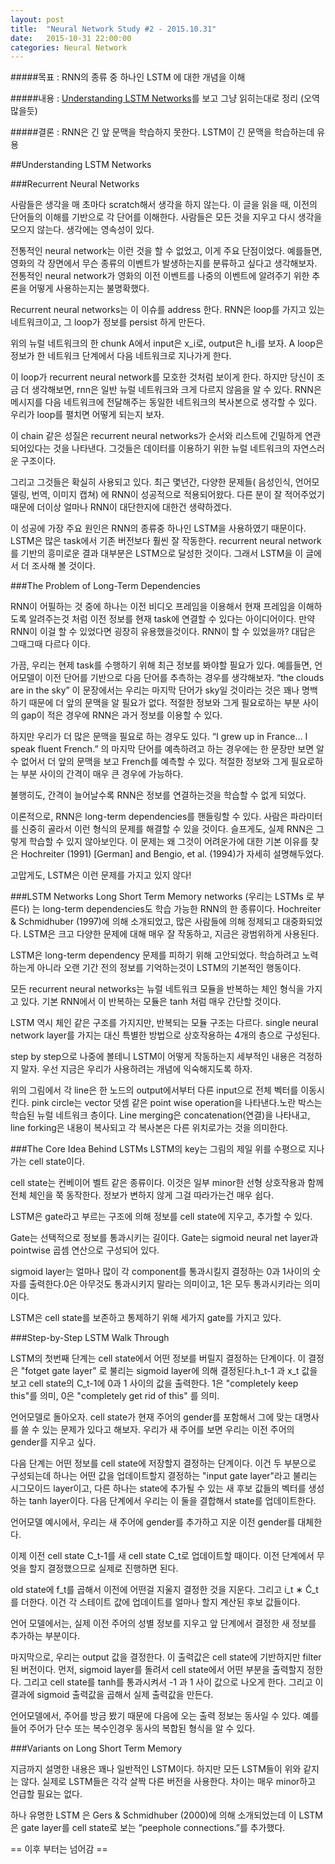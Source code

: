 ```yaml
---
layout: post
title:  "Neural Network Study #2 - 2015.10.31"
date:   2015-10-31 22:00:00
categories: Neural Network
---
```


#####목표 : RNN의 종류 중 하나인 LSTM 에 대한 개념을 이해 

#####내용 : [Understanding LSTM Networks](http://colah.github.io/posts/2015-08-Understanding-LSTMs/)를 보고 그냥 읽히는대로 정리 (오역 많을듯)

#####결론 : RNN은 긴 앞 문맥을 학습하지 못한다. LSTM이 긴 문맥을 학습하는데 유용

##Understanding LSTM Networks

###Recurrent Neural Networks

사람들은 생각을 매 초마다 scratch해서 생각을 하지 않는다. 이 글을 읽을 때, 이전의 단어들의 이해를 기반으로 각 단어를 이해한다. 사람들은 모든 것을 지우고 다시 생각을 모으지 않는다. 생각에는 영속성이 있다.

전통적인 neural network는 이런 것을 할 수 없었고, 이게 주요 단점이었다. 예를들면, 영화의 각 장면에서 무슨 종류의 이벤트가 발생하는지를 분류하고 싶다고 생각해보자. 전통적인 neural network가 영화의 이전 이벤트를 나중의 이벤트에 알려주기 위한 추론을 어떻게 사용하는지는 불명확했다.

Recurrent neural networks는 이 이슈를 address 한다. RNN은 loop를 가지고 있는 네트워크이고, 그 loop가 정보를 persist 하게 만든다.

위의 뉴럴 네트워크의 한 chunk A에서 input은 x_i로, output은 h_i를 보자. A loop은 정보가 한 네트워크 단계에서 다음 네트워크로 지나가게 한다.

이 loop가 recurrent neural network를 모호한 것처럼 보이게 한다. 하지만 당신이 조금 더 생각해보면, rnn은 일반 뉴럴 네트워크와 크게 다르지 않음을 알 수 있다. RNN은 메시지를 다음 네트워크에 전달해주는 동일한 네트워크의 복사본으로 생각할 수 있다. 우리가 loop를 펼치면 어떻게 되는지 보자.

이 chain 같은 성질은 recurrent neural networks가 순서와 리스트에 긴밀하게 연관되어있다는 것을 나타낸다. 그것들은 데이터를 이용하기 위한 뉴럴 네트워크의 자연스러운 구조이다.

그리고 그것들은 확실히 사용되고 있다. 최근 몇년간, 다양한 문제들( 음성인식, 언어모델링, 번역, 이미지 캡쳐) 에 RNN이 성공적으로 적용되어왔다. 다른 분이 잘 적어주었기 때문에 더이상 얼마나 RNN이 대단한지에 대한건 생략하겠다.

이 성공에 가장 주요 원인은 RNN의 종류중 하나인 LSTM을 사용하였기 때문이다. LSTM은 많은 task에서 기존 버전보다 훨씬 잘 작동한다. recurrent neural network를 기반의 흥미로운 결과 대부분은 LSTM으로 달성한 것이다. 그래서 LSTM을 이 글에서 더 조사해 볼 것이다.

###The Problem of Long-Term Dependencies

RNN이 어필하는 것 중에 하나는 이전 비디오 프레임을 이용해서 현재 프레임을 이해하도록 알려주는것 처럼 이전 정보를 현재 task에 연결할 수 있다는 아이디어이다. 만약 RNN이 이걸 할 수 있었다면 굉장히 유용했을것이다. RNN이 할 수 있었을까? 대답은 그때그때 다르다 이다.

가끔, 우리는 현제 task를 수행하기 위해 최근 정보를 봐야할 필요가 있다. 예를들면, 언어모델이 이전 단어를 기반으로 다음 단어를 추측하는 경우를 생각해보자. “the clouds are in the sky” 이 문장에서는 우리는 마지막 단어가 sky일 것이라는 것은 꽤나 명백하기 때문에 더 앞의 문맥을 알 필요가 없다. 적절한 정보와 그게 필요로하는 부분 사이의 gap이 적은 경우에 RNN은 과거 정보를 이용할 수 있다.

하지만 우리가 더 많은 문맥을 필요로 하는 경우도 있다. “I grew up in France… I speak fluent French.” 의 마지막 단어를 예측하려고 하는 경우에는 한 문장만 보면 알 수 없어서 더 앞의 문맥을 보고 French를 예측할 수 있다. 적절한 정보와 그게 필요로하는 부분 사이의 간격이 매우 큰 경우에 가능하다.

불행히도, 간격이 늘어날수록 RNN은 정보를 연결하는것을 학습할 수 없게 되었다.

이론적으로, RNN은 long-term dependencies를 핸들링할 수 있다. 사람은 파라미터를 신중히 골라서 이런 형식의 문제를 해결할 수 있을 것이다. 슬프게도, 실제 RNN은 그렇게 학습할 수 있지 않아보인다. 이 문제는 왜 그것이 어려운가에 대한 기본 이유를 찾은 Hochreiter (1991) [German] and Bengio, et al. (1994)가 자세히 설명해두었다.

고맙게도, LSTM은 이런 문제를 가지고 있지 않다!

###LSTM Networks
Long Short Term Memory networks (우리는 LSTMs 로 부른다) 는 long-term dependencies도 학습 가능한 RNN의 한 종류이다. Hochreiter & Schmidhuber (1997)에 의해 소개되었고, 많은 사람들에 의해 정제되고 대중화되었다. LSTM은 크고 다양한 문제에 대해 매우 잘 작동하고, 지금은 광범위하게 사용된다.

LSTM은 long-term dependency 문제를 피하기 위해 고안되었다. 학습하려고 노력하는게 아니라 오랜 기간 전의 정보를 기억하는것이 LSTM의 기본적인 행동이다.

모든 recurrent neural networks는 뉴럴 네트워크 모듈을 반복하는 체인 형식을 가지고 있다. 기본 RNN에서 이 반복하는 모듈은 tanh 처럼 매우 간단할 것이다.

LSTM 역시 체인 같은 구조를 가지지만, 반복되는 모듈 구조는 다르다. single neural network layer를 가지는 대신 특별한 방법으로 상호작용하는 4개의 층으로 구성된다.

step by step으로 나중에 볼테니 LSTM이 어떻게 작동하는지 세부적인 내용은 걱정하지 말자. 우선 지금은 우리가 사용하려는 개념에 익숙해지도록 하자.

위의 그림에서 각 line은 한 노드의 output에서부터 다른 input으로 전체 벡터를 이동시킨다. pink circle는 vector 덧셈 같은 point wise operation을 나타낸다.노란 박스는 학습된 뉴럴 네트워크 층이다. Line merging은 concatenation(연결)을 나타내고, line forking은 내용이 복사되고 각 복사본은 다른 위치로가는 것을 의미한다.

###The Core Idea Behind LSTMs
LSTM의 key는 그림의 제일 위를 수평으로 지나가는 cell state이다.

cell state는 컨베이어 벨트 같은 종류이다. 이것은 일부 minor한 선형 상호작용과 함께 전체 체인을 쭉 동작한다. 정보가 변하지 않게 그걸 따라가는건 매우 쉽다.

LSTM은 gate라고 부르는 구조에 의해 정보를 cell state에 지우고, 추가할 수 있다.

Gate는 선택적으로 정보를 통과시키는 길이다. Gate는 sigmoid neural net layer과 pointwise 곱셈 연산으로 구성되어 있다.

sigmoid layer는 얼마나 많이 각 component를 통과시킬지 결정하는 0과 1사이의 숫자를 출력한다.0은 아무것도 통과시키지 말라는 의미이고, 1은 모두 통과시키라는 의미이다.

LSTM은 cell state를 보존하고 통제하기 위해 세가지 gate를 가지고 있다.

###Step-by-Step LSTM Walk Through

LSTM의 첫번째 단계는 cell state에서 어떤 정보를 버릴지 결정하는 단계이다. 이 결정은 "fotget gate layer" 로 불리는 sigmoid layer에 의해 결정된다.h_t-1 과 x_t 값을 보고 cell state의 C_t-1에 0과 1 사이의 값을 출력한다. 1은 "completely keep this"를 의미, 0은 "completely get rid of this" 를 의미.

언어모델로 돌아오자. cell state가 현재 주어의 gender를 포함해서 그에 맞는 대명사를 쓸 수 있는 문제가 있다고 해보자. 우리가 새 주어를 보면 우리는 이전 주어의 gender를 지우고 싶다.

다음 단계는 어떤 정보를 cell state에 저장할지 결정하는 단계이다. 이건 두 부분으로 구성되는데 하나는 어떤 값을 업데이트할지 결정하는 "input gate layer"라고 불리는 시그모이드 layer이고, 다른 하나는 state에 추가될 수 있는 새 후보 값들의 벡터를 생성하는 tanh layer이다. 다음 단계에서 우리는 이 둘을 결합해서 state를 업데이트한다.

언어모델 예시에서, 우리는 새 주어에 gender를 추가하고 지운 이전 gender를 대체한다.

이제 이전 cell state C_t-1를 새 cell state C_t로 업데이트할 때이다.
이전 단계에서 무엇을 할지 결정했으므로 실제로 진행하면 된다.

old state에 f_t를 곱해서 이전에 어떤걸 지울지 결정한 것을 지운다. 그리고  i_t ∗ C̃_t 를 더한다. 이건 각 스테이트 값에 업데이트를 얼마나 할지 계산된 후보 값들이다.

언어 모델에서는, 실제 이전 주어의 성별 정보를 지우고 앞 단계에서 결정한 새 정보를 추가하는 부분이다.

마지막으로, 우리는 output 값을 결정한다. 이 출력값은 cell state에 기반하지만 filter된 버전이다.
먼저, sigmoid layer를 돌려서 cell state에서 어떤 부분을 출력할지 정한다. 그리고 cell state를 tanh를 통과시켜서 -1 과 1 사이 값으로 나오게 한다. 그리고 이 결과에 sigmoid 출력값을 곱해서 실제 출력값을 만든다.

언어모델에서, 주어를 방금 봤기 때문에 다음에 오는 출력 정보는 동사일 수 있다. 예를들어 주어가 단수 또는 복수인경우 동사의 복합된 형식을 알 수 있다.

###Variants on Long Short Term Memory

지금까지 설명한 내용은 꽤나 일반적인 LSTM이다. 하지만 모든 LSTM들이 위와 같지는 않다. 실제로 LSTM들은 각각 살짝 다른 버전을 사용한다. 차이는 매우 minor하고 언급할 필요는 없다.

하나 유명한 LSTM 은 Gers & Schmidhuber (2000)에 의해 소개되었는데 이 LSTM은 gate layer를 cell state로 보는 “peephole connections.”를 추가했다.

== 이후 부터는 넘어감 == 

